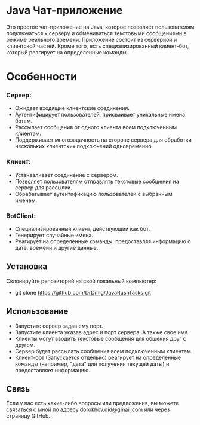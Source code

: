 # Java Чат-приложение
Это простое чат-приложение на Java, которое позволяет пользователям подключаться к серверу и обмениваться текстовыми сообщениями в режиме реального времени. 
Приложение состоит из серверной и клиентской частей. Кроме того, есть специализированный клиент-бот, который реагирует на определенные команды.

# Особенности
### Сервер:
- Ожидает входящие клиентские соединения.
- Аутентифицирует пользователей, присваивает уникальные имена ботам.
- Рассылает сообщения от одного клиента всем подключенным клиентам.
- Поддерживает многозадачность на стороне сервера для обработки нескольких клиентских подключений одновременно.  

### Клиент:
- Устанавливает соединение с сервером.
- Позволяет пользователям отправлять текстовые сообщения на сервер для рассылки.
- Обрабатывает аутентификацию пользователей с выбранным именем.

### BotClient:
- Специализированный клиент, действующий как бот.
- Генерирует случайные имена.
- Реагирует на определенные команды, предоставляя информацию о дате, времени и другие данные.

## Установка
Склонируйте репозиторий на свой локальный компьютер:
- git clone https://github.com/DrDmlg/JavaRushTasks.git

## Использование
- Запустите сервер задав ему порт.
- Запустите клиента указав адрес и порт сервера. А также свое имя.
- Клиенты могут вводить текстовые сообщения для общения друг с другом.
- Сервер будет рассылать сообщения всем подключенным клиентам.
- Клиент-бот (Запускается отдельно) реагирует на определенные команды (например, "дата" для получения текущей даты) и предоставляет информацию.

## Связь
Если у вас есть какие-либо вопросы или предложения, вы можете связаться с мной по адресу dorokhov.did@gmail.com или через страницу GitHub.
